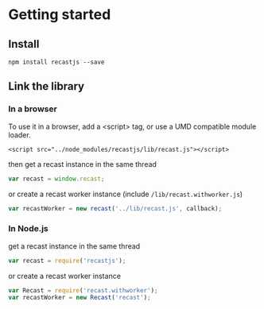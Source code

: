 # Getting started

## Install

```text
npm install recastjs --save
```

## Link the library

### In a browser

To use it in a browser, add a &lt;script&gt; tag, or use a UMD compatible module loader.

```markup
<script src="../node_modules/recastjs/lib/recast.js"></script>
```

then get a recast instance in the same thread

```javascript
var recast = window.recast;
```

or create a recast worker instance \(include `/lib/recast.withworker.js`\)

```javascript
var recastWorker = new recast('../lib/recast.js', callback);
```

### In Node.js

get a recast instance in the same thread

```javascript
var recast = require('recastjs');
```

or create a recast worker instance

```javascript
var Recast = require('recast.withworker');
var recastWorker = new Recast('recast');
```


